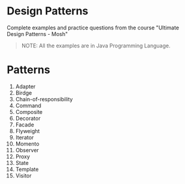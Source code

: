 # Design Patterns
Complete examples and practice questions from the course "Ultimate Design Patterns - Mosh"

> NOTE: All the examples are in Java Programming Language.

# Patterns
1. Adapter 
2. Birdge
3. Chain-of-responsibility
4. Command
5. Composite
6. Decorator
7. Facade 
8. Flyweight
9. Iterator
10. Momento
11. Observer
12. Proxy
13. State
14. Template
15. Visitor
